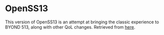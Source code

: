# OpenSS13
This version of OpenSS13 is an attempt at bringing the classic experience to BYOND 513, along with other QoL changes. Retrieved from [here](http://svn.code.sf.net/p/openss13/code/trunk/).
